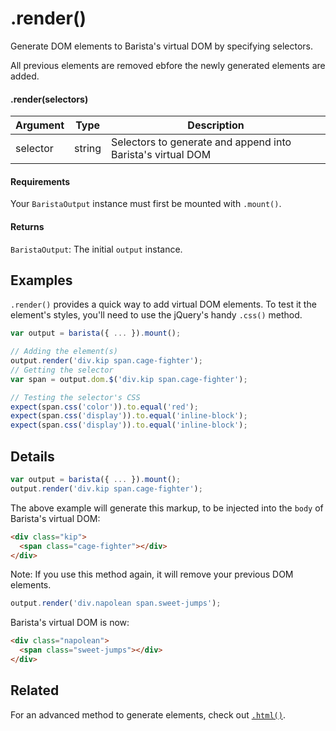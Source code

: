 # .render()

Generate DOM elements to Barista's virtual DOM by specifying selectors.

All previous elements are removed ebfore the newly generated elements are added.


#### .render(selectors)

| Argument | Type | Description |
| --- | --- | --- |
| selector | string | Selectors to generate and append into Barista's virtual DOM |


#### Requirements

Your `BaristaOutput` instance must first be mounted with `.mount()`.


#### Returns

`BaristaOutput`: The initial `output` instance.



## Examples

`.render()` provides a quick way to add virtual DOM elements. To test it the element's styles, you'll need to use the jQuery's handy `.css()` method.

```js
var output = barista({ ... }).mount();

// Adding the element(s)
output.render('div.kip span.cage-fighter');
// Getting the selector
var span = output.dom.$('div.kip span.cage-fighter');

// Testing the selector's CSS
expect(span.css('color')).to.equal('red');
expect(span.css('display')).to.equal('inline-block');
expect(span.css('display')).to.equal('inline-block');
```



## Details

```js
var output = barista({ ... }).mount();
output.render('div.kip span.cage-fighter');
```

The above example will generate this markup, to be injected into the `body` of Barista's virtual DOM:
```html
<div class="kip">
  <span class="cage-fighter"></div>
</div>
```

Note: If you use this method again, it will remove your previous DOM elements.

```js
output.render('div.napolean span.sweet-jumps');
```

Barista's virtual DOM is now:

```html
<div class="napolean">
  <span class="sweet-jumps"></div>
</div>
```



## Related

For an advanced method to generate elements, check out [`.html()`](html.md).
